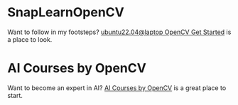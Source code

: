 # SnapLearnOpenCV

Want to follow in my footsteps? [ubuntu22.04@laptop OpenCV Get Started](https://blog.csdn.net/lida2003/article/details/136036621) is a place to look.


# AI Courses by OpenCV

Want to become an expert in AI? [AI Courses by OpenCV](https://opencv.org/courses/) is a great place to start.
